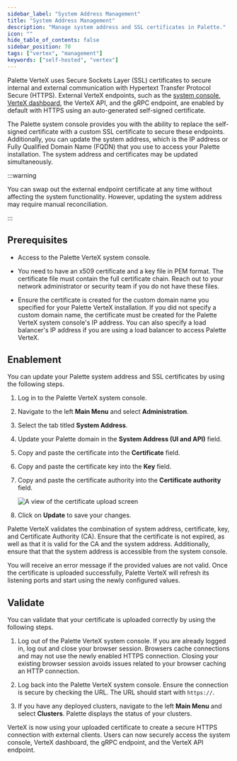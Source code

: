 ```yaml
---
sidebar_label: "System Address Management"
title: "System Address Management"
description: "Manage system address and SSL certificates in Palette."
icon: ""
hide_table_of_contents: false
sidebar_position: 70
tags: ["vertex", "management"]
keywords: ["self-hosted", "vertex"]
---
```


Palette VerteX uses Secure Sockets Layer (SSL) certificates to secure internal and external communication with Hypertext
Transfer Protocol Secure (HTTPS). External VerteX endpoints, such as the
[system console](../system-management/system-management.md#system-console),
[VerteX dashboard](../../getting-started/dashboard.md), the VerteX API, and the gRPC endpoint, are enabled by default
with HTTPS using an auto-generated self-signed certificate.

The Palette system console provides you with the ability to replace the self-signed certificate with a custom SSL
certificate to secure these endpoints. Additionally, you can update the system address, which is the IP address or Fully
Qualified Domain Name (FQDN) that you use to access your Palette installation. The system address and certificates may
be updated simultaneously.

:::warning

You can swap out the external endpoint certificate at any time without affecting the system functionality. However,
updating the system address may require manual reconciliation.

:::

## Prerequisites

- Access to the Palette VerteX system console.

- You need to have an x509 certificate and a key file in PEM format. The certificate file must contain the full
  certificate chain. Reach out to your network administrator or security team if you do not have these files.

- Ensure the certificate is created for the custom domain name you specified for your Palette VerteX installation. If
  you did not specify a custom domain name, the certificate must be created for the Palette VerteX system console's IP
  address. You can also specify a load balancer's IP address if you are using a load balancer to access Palette VerteX.

## Enablement

You can update your Palette system address and SSL certificates by using the following steps.

1. Log in to the Palette VerteX system console.

2. Navigate to the left **Main Menu** and select **Administration**.

3. Select the tab titled **System Address**.

4. Update your Palette domain in the **System Address (UI and API)** field.

5. Copy and paste the certificate into the **Certificate** field.

6. Copy and paste the certificate key into the **Key** field.

7. Copy and paste the certificate authority into the **Certificate authority** field.

   ![A view of the certificate upload screen](/palette_system-management_ssl-certificate-management_system-address.webp)

8. Click on **Update** to save your changes.

Palette VerteX validates the combination of system address, certificate, key, and Certificate Authority (CA). Ensure
that the certificate is not expired, as well as that it is valid for the CA and the system address. Additionally, ensure
that that the system address is accessible from the system console.

You will receive an error message if the provided values are not valid. Once the certificate is uploaded successfully,
Palette VerteX will refresh its listening ports and start using the newly configured values.

## Validate

You can validate that your certificate is uploaded correctly by using the following steps.

1. Log out of the Palette VerteX system console. If you are already logged in, log out and close your browser session.
   Browsers cache connections and may not use the newly enabled HTTPS connection. Closing your existing browser session
   avoids issues related to your browser caching an HTTP connection.

2. Log back into the Palette VerteX system console. Ensure the connection is secure by checking the URL. The URL should
   start with `https://`.

3. If you have any deployed clusters, navigate to the left **Main Menu** and select **Clusters**. Palette displays the
   status of your clusters.

VerteX is now using your uploaded certificate to create a secure HTTPS connection with external clients. Users can now
securely access the system console, VerteX dashboard, the gRPC endpoint, and the VerteX API endpoint.
